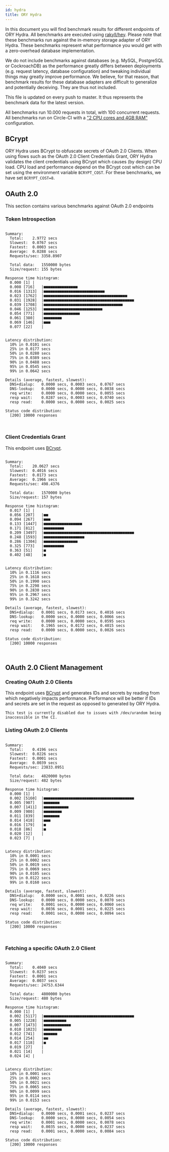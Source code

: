 ```yaml
---
id: hydra
title: ORY Hydra
---
```


In this document you will find benchmark results for different endpoints of ORY
Hydra. All benchmarks are executed using
[rakyll/hey](https://github.com/rakyll/hey). Please note that these benchmarks
run against the in-memory storage adapter of ORY Hydra. These benchmarks
represent what performance you would get with a zero-overhead database
implementation.

We do not include benchmarks against databases (e.g. MySQL, PostgreSQL or
CockroachDB) as the performance greatly differs between deployments (e.g.
request latency, database configuration) and tweaking individual things may
greatly improve performance. We believe, for that reason, that benchmark results
for these database adapters are difficult to generalize and potentially
deceiving. They are thus not included.

This file is updated on every push to master. It thus represents the benchmark
data for the latest version.

All benchmarks run 10.000 requests in total, with 100 concurrent requests. All
benchmarks run on Circle-CI with a
["2 CPU cores and 4GB RAM"](https://support.circleci.com/hc/en-us/articles/360000489307-Why-do-my-tests-take-longer-to-run-on-CircleCI-than-locally-)
configuration.

## BCrypt

ORY Hydra uses BCrypt to obfuscate secrets of OAuth 2.0 Clients. When using
flows such as the OAuth 2.0 Client Credentials Grant, ORY Hydra validates the
client credentials using BCrypt which causes (by design) CPU load. CPU load and
performance depend on the BCrypt cost which can be set using the environment
variable `BCRYPT_COST`. For these benchmarks, we have set `BCRYPT_COST=8`.

## OAuth 2.0

This section contains various benchmarks against OAuth 2.0 endpoints

### Token Introspection

```

Summary:
  Total:	2.9772 secs
  Slowest:	0.0767 secs
  Fastest:	0.0003 secs
  Average:	0.0288 secs
  Requests/sec:	3358.8907

  Total data:	1550000 bytes
  Size/request:	155 bytes

Response time histogram:
  0.000 [1]	|
  0.008 [716]	|■■■■■■■■■■■■■■■
  0.016 [1313]	|■■■■■■■■■■■■■■■■■■■■■■■■■■■
  0.023 [1762]	|■■■■■■■■■■■■■■■■■■■■■■■■■■■■■■■■■■■■■
  0.031 [1928]	|■■■■■■■■■■■■■■■■■■■■■■■■■■■■■■■■■■■■■■■■
  0.039 [1708]	|■■■■■■■■■■■■■■■■■■■■■■■■■■■■■■■■■■■
  0.046 [1253]	|■■■■■■■■■■■■■■■■■■■■■■■■■■
  0.054 [771]	|■■■■■■■■■■■■■■■■
  0.061 [380]	|■■■■■■■■
  0.069 [146]	|■■■
  0.077 [22]	|


Latency distribution:
  10% in 0.0101 secs
  25% in 0.0177 secs
  50% in 0.0280 secs
  75% in 0.0389 secs
  90% in 0.0488 secs
  95% in 0.0545 secs
  99% in 0.0642 secs

Details (average, fastest, slowest):
  DNS+dialup:	0.0000 secs, 0.0003 secs, 0.0767 secs
  DNS-lookup:	0.0000 secs, 0.0000 secs, 0.0038 secs
  req write:	0.0000 secs, 0.0000 secs, 0.0055 secs
  resp wait:	0.0287 secs, 0.0003 secs, 0.0740 secs
  resp read:	0.0000 secs, 0.0000 secs, 0.0025 secs

Status code distribution:
  [200]	10000 responses



```

### Client Credentials Grant

This endpoint uses [BCrypt](#bcrypt).

```

Summary:
  Total:	20.0627 secs
  Slowest:	0.4016 secs
  Fastest:	0.0173 secs
  Average:	0.1966 secs
  Requests/sec:	498.4376

  Total data:	1570000 bytes
  Size/request:	157 bytes

Response time histogram:
  0.017 [1]	|
  0.056 [207]	|■■
  0.094 [267]	|■■■
  0.133 [1447]	|■■■■■■■■■■■■■■■■■
  0.171 [812]	|■■■■■■■■■
  0.209 [3497]	|■■■■■■■■■■■■■■■■■■■■■■■■■■■■■■■■■■■■■■■■
  0.248 [1593]	|■■■■■■■■■■■■■■■■■■
  0.286 [1304]	|■■■■■■■■■■■■■■■
  0.325 [773]	|■■■■■■■■■
  0.363 [51]	|■
  0.402 [48]	|■


Latency distribution:
  10% in 0.1116 secs
  25% in 0.1618 secs
  50% in 0.1990 secs
  75% in 0.2298 secs
  90% in 0.2830 secs
  95% in 0.2967 secs
  99% in 0.3242 secs

Details (average, fastest, slowest):
  DNS+dialup:	0.0001 secs, 0.0173 secs, 0.4016 secs
  DNS-lookup:	0.0000 secs, 0.0000 secs, 0.0066 secs
  req write:	0.0000 secs, 0.0000 secs, 0.0595 secs
  resp wait:	0.1965 secs, 0.0172 secs, 0.4015 secs
  resp read:	0.0000 secs, 0.0000 secs, 0.0026 secs

Status code distribution:
  [200]	10000 responses



```

## OAuth 2.0 Client Management

### Creating OAuth 2.0 Clients

This endpoint uses [BCrypt](#bcrypt) and generates IDs and secrets by reading
from which negatively impacts performance. Performance will be better if IDs and
secrets are set in the request as opposed to generated by ORY Hydra.

```
This test is currently disabled due to issues with /dev/urandom being inaccessible in the CI.
```

### Listing OAuth 2.0 Clients

```

Summary:
  Total:	0.4196 secs
  Slowest:	0.0226 secs
  Fastest:	0.0001 secs
  Average:	0.0039 secs
  Requests/sec:	23833.0951

  Total data:	4820000 bytes
  Size/request:	482 bytes

Response time histogram:
  0.000 [1]	|
  0.002 [5160]	|■■■■■■■■■■■■■■■■■■■■■■■■■■■■■■■■■■■■■■■■
  0.005 [907]	|■■■■■■■
  0.007 [1411]	|■■■■■■■■■■■
  0.009 [980]	|■■■■■■■■
  0.011 [839]	|■■■■■■■
  0.014 [418]	|■■■
  0.016 [179]	|■
  0.018 [86]	|■
  0.020 [12]	|
  0.023 [7]	|


Latency distribution:
  10% in 0.0001 secs
  25% in 0.0002 secs
  50% in 0.0019 secs
  75% in 0.0069 secs
  90% in 0.0105 secs
  95% in 0.0122 secs
  99% in 0.0160 secs

Details (average, fastest, slowest):
  DNS+dialup:	0.0000 secs, 0.0001 secs, 0.0226 secs
  DNS-lookup:	0.0000 secs, 0.0000 secs, 0.0070 secs
  req write:	0.0001 secs, 0.0000 secs, 0.0060 secs
  resp wait:	0.0036 secs, 0.0001 secs, 0.0225 secs
  resp read:	0.0001 secs, 0.0000 secs, 0.0094 secs

Status code distribution:
  [200]	10000 responses



```

### Fetching a specific OAuth 2.0 Client

```

Summary:
  Total:	0.4040 secs
  Slowest:	0.0237 secs
  Fastest:	0.0001 secs
  Average:	0.0037 secs
  Requests/sec:	24753.6344

  Total data:	4800000 bytes
  Size/request:	480 bytes

Response time histogram:
  0.000 [1]	|
  0.002 [5117]	|■■■■■■■■■■■■■■■■■■■■■■■■■■■■■■■■■■■■■■■■
  0.005 [1228]	|■■■■■■■■■■
  0.007 [1473]	|■■■■■■■■■■■■
  0.010 [1023]	|■■■■■■■■
  0.012 [741]	|■■■■■■
  0.014 [254]	|■■
  0.017 [118]	|■
  0.019 [27]	|
  0.021 [14]	|
  0.024 [4]	|


Latency distribution:
  10% in 0.0001 secs
  25% in 0.0002 secs
  50% in 0.0021 secs
  75% in 0.0065 secs
  90% in 0.0099 secs
  95% in 0.0114 secs
  99% in 0.0153 secs

Details (average, fastest, slowest):
  DNS+dialup:	0.0000 secs, 0.0001 secs, 0.0237 secs
  DNS-lookup:	0.0000 secs, 0.0000 secs, 0.0054 secs
  req write:	0.0001 secs, 0.0000 secs, 0.0078 secs
  resp wait:	0.0035 secs, 0.0000 secs, 0.0237 secs
  resp read:	0.0001 secs, 0.0000 secs, 0.0084 secs

Status code distribution:
  [200]	10000 responses



```

